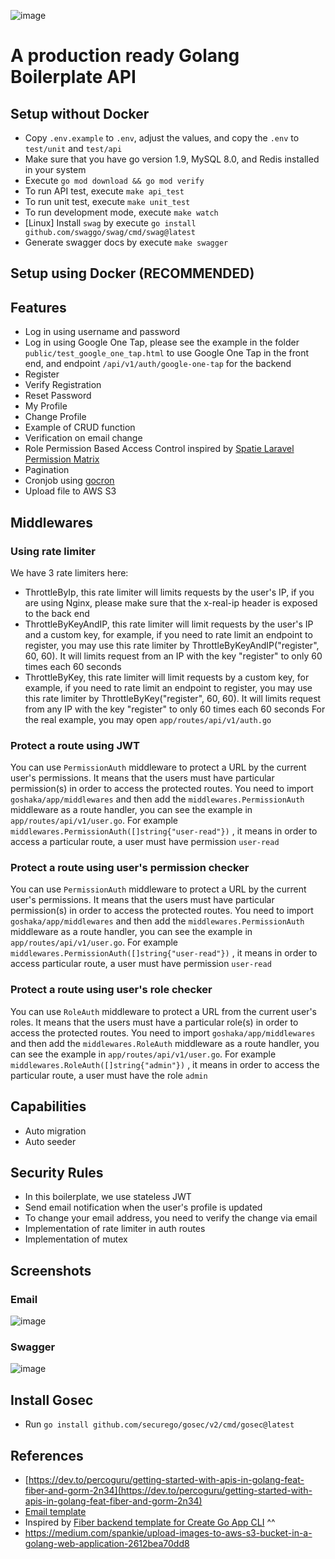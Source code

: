 ![image](https://user-images.githubusercontent.com/26473549/214473471-19e5a263-cf21-440a-9beb-d2cc16eed9fc.png)

# A production ready Golang Boilerplate API


## Setup without Docker
- Copy `.env.example` to `.env`, adjust the values, and copy the `.env` to `test/unit` and `test/api`
- Make sure that you have go version 1.9, MySQL 8.0, and Redis installed in your system
- Execute `go mod download && go mod verify`
- To run API test, execute `make api_test`
- To run unit test, execute `make unit_test`
- To run development mode, execute `make watch`
- [Linux] Install `swag` by execute `go install github.com/swaggo/swag/cmd/swag@latest`
- Generate swagger docs by execute `make swagger`

## Setup using Docker (RECOMMENDED)

## Features
- Log in using username and password
- Log in using Google One Tap, please see the example in the folder `public/test_google_one_tap.html` to use Google One Tap in the front end, and endpoint `/api/v1/auth/google-one-tap` for the backend 
- Register
- Verify Registration
- Reset Password
- My Profile
- Change Profile
- Example of CRUD function
- Verification on email change
- Role Permission Based Access Control inspired by [Spatie Laravel Permission Matrix](https://github.com/spatie/laravel-permission)
- Pagination
- Cronjob using [gocron](https://github.com/go-co-op/gocron)
- Upload file to AWS S3

## Middlewares
### Using rate limiter
We have 3 rate limiters here:
- ThrottleByIp, this rate limiter will limits requests by the user's IP, if you are using Nginx, please make sure that the x-real-ip header is exposed to the back end
- ThrottleByKeyAndIP, this rate limiter will limit requests by the user's IP and a custom key, for example, if you need to rate limit an endpoint to register, you may use this rate limiter by ThrottleByKeyAndIP("register", 60, 60). It will limits request from an IP with the key "register" to only 60 times each 60 seconds
- ThrottleByKey, this rate limiter will limit requests by a custom key, for example, if you need to rate limit an endpoint to register, you may use this rate limiter by ThrottleByKey("register", 60, 60). It will limits request from any IP with the key "register" to only 60 times each 60 seconds
For the real example, you may open `app/routes/api/v1/auth.go`

### Protect a route using JWT
You can use `PermissionAuth` middleware to protect a URL by the current user's permissions. It means that the users must have particular permission(s) in order to access the protected routes.
You need to import `goshaka/app/middlewares` and then add the `middlewares.PermissionAuth` middleware as a route handler, 
you can see the example in `app/routes/api/v1/user.go`.
For example `middlewares.PermissionAuth([]string{"user-read"})` , it means in order to access a particular route, a user must have permission `user-read`

### Protect a route using user's permission checker 
You can use `PermissionAuth` middleware to protect a URL by the current user's permissions. It means that the users must have particular permission(s) in order to access the protected routes.
You need to import `goshaka/app/middlewares` and then add the `middlewares.PermissionAuth` middleware as a route handler, 
you can see the example in `app/routes/api/v1/user.go`.
For example `middlewares.PermissionAuth([]string{"user-read"})` , it means in order to access particular route, a user must have permission `user-read`

### Protect a route using user's role checker 
You can use `RoleAuth` middleware to protect a URL from the current user's roles. It means that the users must have a particular role(s) in order to access the protected routes.
You need to import `goshaka/app/middlewares` and then add the `middlewares.RoleAuth` middleware as a route handler, 
you can see the example in `app/routes/api/v1/user.go`.
For example `middlewares.RoleAuth([]string{"admin"})` , it means in order to access the particular route, a user must have the role `admin`

## Capabilities
- Auto migration
- Auto seeder

## Security Rules
- In this boilerplate, we use stateless JWT
- Send email notification when the user's profile is updated
- To change your email address, you need to verify the change via email
- Implementation of rate limiter in auth routes
- Implementation of mutex

## Screenshots
### Email
![image](https://user-images.githubusercontent.com/26473549/215829825-b6964b0f-ff95-4b4f-8ba8-e934758fbaa0.png)
### Swagger
![image](https://user-images.githubusercontent.com/26473549/217285038-9daff1f9-e334-4e7d-9a0c-539a04569fbb.png)

## Install Gosec
- Run `go install github.com/securego/gosec/v2/cmd/gosec@latest`

## References
- [https://dev.to/percoguru/getting-started-with-apis-in-golang-feat-fiber-and-gorm-2n34](https://dev.to/percoguru/getting-started-with-apis-in-golang-feat-fiber-and-gorm-2n34)
- [Email template](https://codepen.io/mightyteja/pen/xxxjXqJ)
- Inspired by [Fiber backend template for Create Go App CLI](https://github.com/create-go-app/fiber-go-template) ^^
- https://medium.com/spankie/upload-images-to-aws-s3-bucket-in-a-golang-web-application-2612bea70dd8
